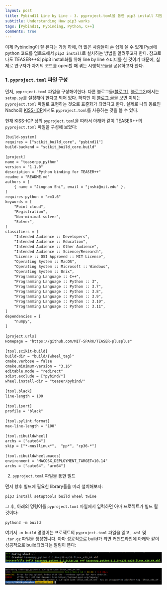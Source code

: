 ```yaml
---
layout: post
title: Pybind11 Line by Line - 3. pyproject.toml을 통한 pip3 install 지원하기
subtitle: Understanding How pip3 works
tags: [Pybind11, Pybinding, Python, C++]
comments: true
---
```


이제 Pybinding이 잘 된다는 가정 하에, 더 많은 사람들이 손 쉽게 쓸 수 있게 Pypi에 python 코드를 업로드해서 `pip3 install`로 설치하는 방법을 알려주고자 한다.
참고로 나도 TEASER++의 pip3 install화를 위해 line by line 스터디를 한 것이기 때문에, 실제로 연구자가 자기의 코드를 open할 때 겪는 시행착오들을 공유하고자 한다.

### 1. `pyproject.toml` 파일 구성

먼저, `pyproject.toml` 파일을 구성해야한다. 다른 블로그들([블로그1](https://gbdai.tistory.com/59), [블로그2](https://teddylee777.github.io/python/pypi/))에서는 `setup.py`를 설정해야 한다고 되어 있다.
하지만 이 [블로그 글](https://miintto.github.io/docs/python-pypi-packages)을 보면 이제는 `pyproject.toml` 파일로 표현하는 것으로 표준화가 되었다고 한다.
실제로 나의 동료인 Nacho의 [KISS-ICP](https://github.com/PRBonn/kiss-icp/blob/main/python/pyproject.toml)에서도 `pyproject.toml`를 사용하는 것을 볼 수 있다.

현재 KISS-ICP 상의 `pyproject.toml`을 따라서 아래와 같이 TEASER++의 `pyproject.toml` 파일을 구성해 보았다:

```angular2html
[build-system]
requires = ["scikit_build_core", "pybind11"]
build-backend = "scikit_build_core.build"

[project]
name = "teaserpp_python"
version = "1.1.0"
description = "Python binding for TEASER++"
readme = "README.md"
authors = [
    { name = "Jingnan Shi", email = "jnshi@mit.edu" },
]
requires-python = ">=3.6"
keywords = [
    "Point cloud",
    "Registration",
    "Non-minimal solver",
    "Solver",
]
classifiers = [
    "Intended Audience :: Developers",
    "Intended Audience :: Education",
    "Intended Audience :: Other Audience",
    "Intended Audience :: Science/Research",
    "License :: OSI Approved :: MIT License",
    "Operating System :: MacOS",
    "Operating System :: Microsoft :: Windows",
    "Operating System :: Unix",
    "Programming Language :: C++",
    "Programming Language :: Python :: 3",
    "Programming Language :: Python :: 3.7",
    "Programming Language :: Python :: 3.8",
    "Programming Language :: Python :: 3.9",
    "Programming Language :: Python :: 3.10",
    "Programming Language :: Python :: 3.11",
]
dependencies = [
    "numpy",
]

[project.urls]
Homepage = "https://github.com/MIT-SPARK/TEASER-plusplus"

[tool.scikit-build]
build-dir = "build/{wheel_tag}"
cmake.verbose = false
cmake.minimum-version = "3.16"
editable.mode = "redirect"
sdist.exclude = ["pybind/"]
wheel.install-dir = "teaser/pybind/"

[tool.black]
line-length = 100

[tool.isort]
profile = "black"

[tool.pylint.format]
max-line-length = "100"

[tool.cibuildwheel]
archs = ["auto64"]
skip = ["*-musllinux*",  "pp*", "cp36-*"]

[tool.cibuildwheel.macos]
environment = "MACOSX_DEPLOYMENT_TARGET=10.14"
archs = ["auto64", "arm64"]
```

2. `pyproject.toml` 파일을 통한 빌드 

먼저 향후 빌드에 필요한 library들을 미리 설치해보자:

```angular2html
pip3 install setuptools build wheel twine
```

그 후, 아래의 명령어를 `pyproject.toml` 파일에서 입력하면 아마 프로젝트가 빌드 될것이다:

```
python3 -m build
```

여기서 `-m build` 명령어는 프로젝트의 `pyproject.toml` 파일을 읽고, `.whl` 및 `.tar.gz` 파일을 생성합니다.
아마 성공적으로 build가 되면 커맨드라인에 아래와 같이 성공적으로 build되었다는 알림이 뜬다:

![](/img/1127_buid_done.png)

![](/img/1127_linux_x86_64_error.png)